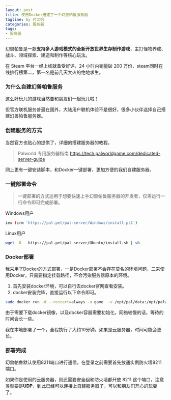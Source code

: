 ```yaml
---
layout: post
title: 使用Docker搭建了一个幻兽帕鲁服务器
tagline: by 付义帆
categories: 服务器
tags:
- 服务器
---
```


幻兽帕鲁是一款**支持多人游戏模式的全新开放世界生存制作游戏**，主打怪物养成、战斗、领域探索、建造和制作等核心玩法。

在 Steam 平台一经上线就备受好评，24 小时内销量破 200 万份，steam同时在线排行榜第二，第一名是前几天大火的绝地求生。

<!--more-->

### 为什么自建幻兽帕鲁服务

这么好玩儿的游戏当然要和朋友们一起玩儿啦！

但官方联机服务普遍在国外，大陆用户联机体验不是很好，很多小伙伴选择自己搭建幻兽帕鲁服务器。

### 创建服务的方式

当然官方也贴心的提供了，详细的搭建服务器的教程。

> Palworld 专用服务器指南 https://tech.palworldgame.com/dedicated-server-guide

网上更有一键安装脚本，和Docker一键部署，更加方便的我们自建服务器。

### 一键部署命令

> 一键部署的方式适用于想要快速上手幻兽帕鲁服务器的开发者，仅需运行一行命令即可完成部署。

Windows用户

```sh
iex (irm 'https://pal.pet/pal-server/Windows/install.ps1')
```

Linux用户

```sh
wget -O - https://pal.pet/pal-server/Ubuntu/install.sh | sh
```

### Docker部署

我采用了Docker的方式部署，一是Docker部署不会存在莫名的环境问题，二来使用Docker，只需要指定挂载路径，不会污染服务器原本的环境。

1. 首先安装docker环境，可以自行去docker官网查看安装。
2. docker安装完毕，直接运行以下命令即可。

```sh
sudo docker run -d --restart=always -u game  -v /opt/pal/data:/opt/palworld/Pal/Saved -v /opt/pal/steam:/home/game/Steam -p 8211:8211/udp  pasharp/pal_server  /home/game/Steam/steamapps/common/PalServer/PalServer.sh
```



由于需要下载docker镜像，以及docker容器需要初始化，网络较慢的话，等待的时间会长一些。

我在本地部署了一个，全程执行了大约10分钟。如果是云服务器，时间可能会更长。

### 部署完成

幻兽帕鲁默认使用8211端口进行通信，在登录之前需要首先放通实例防火墙8211端口。

如果你是使用的云服务器，则还需要安全组和防火墙都开放 8211 这个端口，注意类型要是**UDP**，到此已经可以连接上自建服务器了，可以和朋友们开心的玩耍了。



